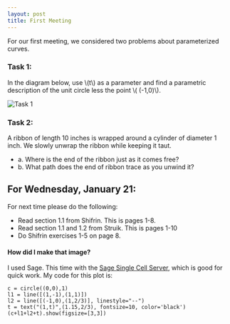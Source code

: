 ```yaml
---
layout: post
title: First Meeting
---
```


For our first meeting, we considered two problems about parameterized curves.

### Task 1:

In the diagram below, use \\(t\\) as a parameter and find a parametric description
of the unit circle less the point \\( (-1,0)\\).

![Task 1]({{site.baseurl}}/images/task1.png)

### Task 2:

A ribbon of length 10 inches is wrapped around a cylinder of diameter 1 inch. We
slowly unwrap the ribbon while keeping it taut.

* a. Where is the end of the ribbon just as it comes free?
* b. What path does the end of ribbon trace as you unwind it?


## For Wednesday, January 21:

For next time please do the following:

+ Read section 1.1 from Shifrin. This is pages 1-8.
+ Read section 1.1 and 1.2 from Struik. This is pages 1-10
+ Do Shifrin exercises 1-5 on page 8.


#### How did I make that image?

I used Sage. This time with the [Sage Single Cell Server](http://sagecell.sagemath.org/),
which is good for quick work. My code for this plot is:

    c = circle((0,0),1)
    l1 = line([(1,-1),(1,1)])
    l2 = line([(-1,0),(1,2/3)], linestyle="--")
    t = text("(1,t)",(1.15,2/3), fontsize=10, color='black')
    (c+l1+l2+t).show(figsize=[3,3])
